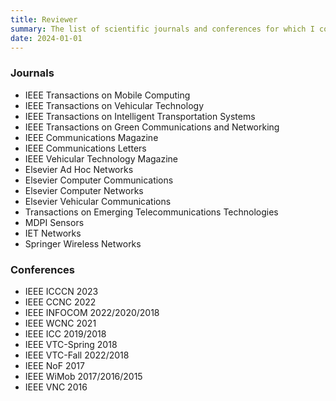 ```yaml
---
title: Reviewer
summary: The list of scientific journals and conferences for which I contributed as reviewer.
date: 2024-01-01
---
```


### Journals  
- IEEE Transactions on Mobile Computing
- IEEE Transactions on Vehicular Technology
- IEEE Transactions on Intelligent Transportation Systems
- IEEE Transactions on Green Communications and Networking
- IEEE Communications Magazine
- IEEE Communications Letters
- IEEE Vehicular Technology Magazine
- Elsevier Ad Hoc Networks
- Elsevier Computer Communications
- Elsevier Computer Networks
- Elsevier Vehicular Communications
- Transactions on Emerging Telecommunications Technologies
- MDPI Sensors
- IET Networks
- Springer Wireless Networks


### Conferences  
- IEEE ICCCN 2023
- IEEE CCNC 2022
- IEEE INFOCOM 2022/2020/2018
- IEEE WCNC 2021
- IEEE ICC 2019/2018
- IEEE VTC-Spring 2018
- IEEE VTC-Fall 2022/2018
- IEEE NoF 2017
- IEEE WiMob 2017/2016/2015
- IEEE VNC 2016